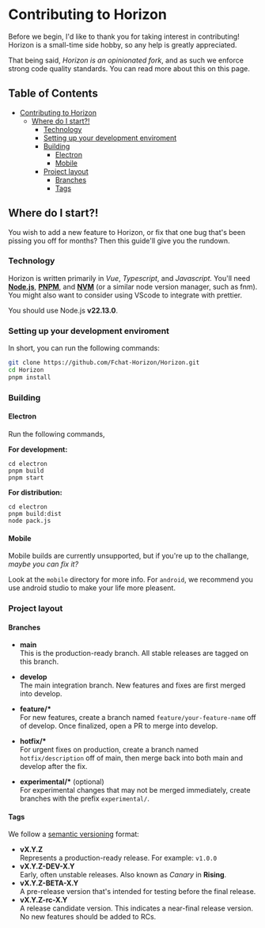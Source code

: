 # Contributing to Horizon
Before we begin, I'd like to thank you for taking interest in contributing! Horizon is a small-time side hobby, so any help is greatly appreciated.

That being said, *Horizon is an opinionated fork*, and as such we enforce strong code quality standards. You can read more about this on this page.

## Table of Contents <!-- omit in toc -->
- [Contributing to Horizon](#contributing-to-horizon)
  - [Where do I start?!](#where-do-i-start)
    - [Technology](#technology)
    - [Setting up your development enviroment](#setting-up-your-development-enviroment)
    - [Building](#building)
      - [Electron](#electron)
      - [Mobile](#mobile)
    - [Project layout](#project-layout)
      - [Branches](#branches)
      - [Tags](#tags)

## Where do I start?!

You wish to add a new feature to Horizon, or fix that one bug that's been pissing you off for months? Then this guide'll give you the rundown.

### Technology

Horizon is written primarily in *Vue*, *Typescript*, and *Javascript.* You'll need **[Node.js](https://nodejs.org/en/download)**, **[PNPM](https://pnpm.io/installation)**, and **[NVM](https://github.com/nvm-sh/nvm)** (or a similar node version manager, such as fnm). You might also want to consider using VScode to integrate with prettier.

You should use Node.js **v22.13.0**.

### Setting up your development enviroment

In short, you can run the following commands:

```sh
git clone https://github.com/Fchat-Horizon/Horizon.git
cd Horizon 
pnpm install
```

### Building

#### Electron

Run the following commands,

**For development:**
```
cd electron
pnpm build
pnpm start
```

**For distribution:**
```
cd electron
pnpm build:dist
node pack.js
```

#### Mobile

Mobile builds are currently unsupported, but if you're up to the challange, *maybe you can fix it?*

Look at the `mobile` directory for more info. For `android`, we recommend you use android studio to make your life more pleasent.

### Project layout

#### Branches

- **main**  
  This is the production-ready branch. All stable releases are tagged on this branch.

- **develop**  
  The main integration branch. New features and fixes are first merged into develop.

- **feature/\***  
  For new features, create a branch named `feature/your-feature-name` off of develop. Once finalized, open a PR to merge into develop.

- **hotfix/\***  
  For urgent fixes on production, create a branch named `hotfix/description` off of main, then merge back into both main and develop after the fix.

- **experimental/\*** (optional)  
  For experimental changes that may not be merged immediately, create branches with the prefix `experimental/`.

#### Tags

We follow a [semantic versioning](https://semver.org) format:
- **vX.Y.Z**  
  Represents a production-ready release. For example: `v1.0.0`
- **vX.Y.Z-DEV-X.Y**  
  Early, often unstable releases. Also known as *Canary* in **Rising**.
- **vX.Y.Z-BETA-X.Y**  
  A pre-release version that's intended for testing before the final release.
- **vX.Y.Z-rc-X.Y**  
  A release candidate version. This indicates a near-final release version. No new features should be added to RCs.

